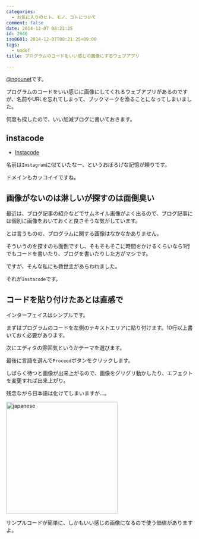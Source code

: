 ```yaml
---
categories:
  - お気に入りのヒト、モノ、コトについて
comment: false
date: 2014-12-07 08:21:25
id: 2946
iso8601: 2014-12-07T08:21:25+09:00
tags:
  - undef
title: プログラムのコードをいい感じの画像にするウェブアプリ

---
```


<p><a href="https://twitter.com/nqounet">@nqounet</a>です。</p>

<p>プログラムのコードをいい感じに画像にしてくれるウェブアプリがあるのですが、名前やURLを忘れてしまって、ブックマークを漁ることになってしまいました。</p>

<p>何度も探したので、いい加減ブログに書いておきます。</p>



<h2>instacode</h2>

<ul>
<li><a href="http://instacod.es/">Instacode</a></li>
</ul>

<p>名前は<code>Instagram</code>に似ていたなー、というおぼろげな記憶が頼りです。</p>

<p>ドメインもカッコイイですね。</p>

<h2>画像がないのは淋しいが探すのは面倒臭い</h2>

<p>最近は、ブログ記事の紹介などでサムネイル画像がよく出るので、ブログ記事には個別に画像をおいておくと良さそうな気がしています。</p>

<p>とは言うものの、プログラムに関する画像はなかなかありません。</p>

<p>そういうのを探すのも面倒ですし、そもそもそこに時間をかけるくらいなら1行でもコードを書いたり、ブログを書いたりした方がマシです。</p>

<p>ですが、そんな私にも救世主があらわれました。</p>

<p>それが<code>Instacode</code>です。</p>

<h2>コードを貼り付けたあとは直感で</h2>

<p>インターフェイスはシンプルです。</p>

<p>まずはプログラムのコードを左側のテキストエリアに貼り付けます。10行以上書いておく必要があります。</p>

<p>次にエディタの雰囲気というかテーマを選びます。</p>

<p>最後に言語を選んで<code>Proceed</code>ボタンをクリックします。</p>

<p>しばらく待つと画像が出来上がるので、画像をグリグリ動かしたり、エフェクトを変更すれば出来上がり。</p>

<p>残念ながら日本語は化けてしまいますが…。</p>

<p><a href="http://www.nishimiyahara.net/wp-content/uploads/2014/12/japanese.jpg"><img src="http://www.nishimiyahara.net/wp-content/uploads/2014/12/japanese-300x300.jpg" alt="japanese" width="300" height="300" class="alignright size-medium wp-image-2947" /></a></p>

<p>サンプルコードが簡単に、しかもいい感じの画像になるので使う価値がありますよ。</p>
    	